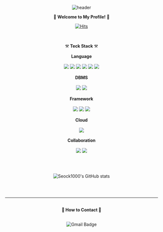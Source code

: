 <div align="center">
  
  ![header](https://capsule-render.vercel.app/api?type=Waving&color=9acd32&height=200&section=header&text=Welcome%20to&fontColor=ffffff&fontSize=70&animation=fadeIn&fontAlignY=30&desc=seock1000's%20Github&descSize=25&descAlign=60&descAlignY=50)
</div>

<div align="center">

🙌 <b>Welcome to My Profile!</b> 🙌

[![Hits](https://hits.seeyoufarm.com/api/count/incr/badge.svg?url=https%3A%2F%2Fgithub.com%2Fseock1000&count_bg=%2379C83D&title_bg=%23555555&icon=&icon_color=%23E7E7E7&title=Hits&edge_flat=false)](https://hits.seeyoufarm.com)

<br />
<br />
⚒️ <b>Teck Stack</b> ⚒️

<br />
<br />
<b>Language</b>
<br />
<br />

<img src="https://img.shields.io/badge/JAVA-007396?style=for-the-badge&logo=OpenJDK&logoColor=white">
<img src="https://img.shields.io/badge/C-A8B9CC?style=for-the-badge&logo=C&logoColor=white">
<img src="https://img.shields.io/badge/Python-3776AB?style=for-the-badge&logo=Python&logoColor=white">
<img src="https://img.shields.io/badge/JavaScript-F7DF1E?style=for-the-badge&logo=JavaScript&logoColor=white">
<img src="https://img.shields.io/badge/HTML5-E34F26?style=for-the-badge&logo=HTML&logoColor=white">
<img src="https://img.shields.io/badge/CSS3-1572B6?style=for-the-badge&logo=CSS&logoColor=white">


<br />
<br />
<b> DBMS </b>
<br />
<br />
<!--MysQL-->
<img src="https://img.shields.io/badge/MySQL-4479A1?style=for-the-badge&logo=MySQL&logoColor=white">
<img src="https://img.shields.io/badge/Redis-DC382D?style=for-the-badge&logo=Redis&logoColor=white">

<br />
<br />
<b> Framework </b>
<br />
<br />
<img src="https://img.shields.io/badge/spring-6DB33F?style=for-the-badge&logo=spring&logoColor=white">
<img src="https://img.shields.io/badge/springboot-6DB33F?style=for-the-badge&logo=springboot&logoColor=white">
<img src="https://img.shields.io/badge/react-61DAFB?style=for-the-badge&logo=react&logoColor=black">

<br />
<br />
<b> Cloud </b>
<br />
<br />
<img src="https://img.shields.io/badge/AWS-232F3E?style=for-the-badge&logo=AmazonAWS&logoColor=white">

<br />
<br />
<b> Collaboration </b>
<br />
<br />
<img src="https://img.shields.io/badge/git-F05032?style=for-the-badge&logo=git&logoColor=white">
<img src="https://img.shields.io/badge/github-181717?style=for-the-badge&logo=github&logoColor=white">

<br />
<br />
<br />
<br />

![Seock1000's GitHub stats](https://github-readme-stats.vercel.app/api?username=seock1000&show_icons=true&theme=vue)

<br />
<br />
<hr />
<br />
<b> 💌 How to Contact 💌 </b>
<br />
<br />

![Gmail Badge](https://img.shields.io/badge/Gmail-d14836?style=flat-square&logo=Gmail&logoColor=white&link=mailto:tjrcjs0705@gmail.com)
